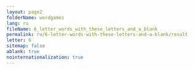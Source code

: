 ```yaml
---
layout: page2
folderName: wordgames
lang: ru
fileName: 6_letter_words_with_these_letters_and_a_blank
permalink: ru/6-letter-words-with-these-letters-and-a-blank/result
letter: 6
sitemap: false
ablank: true
nointernationalization: true
---
```

